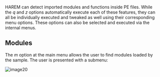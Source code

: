 HAREM can detect imported modules and functions inside PE files. While the _q_ and _z_ options automatically execute each of these features, they can all be individually executed and tweaked as well using their corresponding menu options. These options can also be selected and executed via the internal menus.

## Modules

The _m_ option at the main menu allows the user to find modules loaded by the sample. The user is presented with a submenu:

![image20](https://user-images.githubusercontent.com/114108866/192069782-b7af18dc-2dc1-4fdf-a147-2e651bbd8fb0.png)